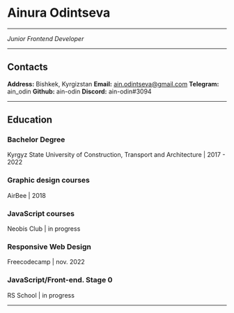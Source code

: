# __Ainura Odintseva__

***

_Junior Frontend Developer_

***

## __Contacts__

__Address:__ Bishkek, Kyrgizstan
__Email:__ ain.odintseva@gmail.com
__Telegram:__ ain_odin
__Github:__ ain-odin
__Discord:__ ain-odin#3094

***

## __Education__

### __Bachelor Degree__
Kyrgyz State University of Construction, Transport and Architecture | 2017 - 2022

### __Graphic design courses__
AirBee | 2018
 
### __JavaScript courses__
Neobis Club | in progress
 
### __Responsive Web Design__
Freecodecamp | nov. 2022
 
### __JavaScript/Front-end. Stage 0__
RS School | in progress

***